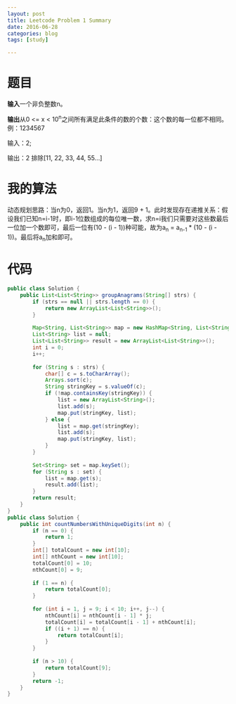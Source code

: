 ```yaml
---
layout: post
title: Leetcode Problem 1 Summary
date: 2016-06-28
categories: blog
tags: [study]

---
```


# 题目

**输入**一个非负整数n。

**输出**从0 <= x < 10<sup>n</sup>之间所有满足此条件的数的个数：这个数的每一位都不相同。例：1234567

输入：2;

输出：2 排除[11, 22, 33, 44, 55...]

# 我的算法

动态规划思路：当n为0，返回1。当n为1，返回9 + 1。此时发现存在递推关系：假设我们已知n=i-1时，即i-1位数组成的每位唯一数，求n=i我们只需要对这些数最后一位加一个数即可，最后一位有(10 - (i - 1))种可能，故为a<sub>n</sub> = a<sub>n-1</sub> * (10 - (i - 1))。最后将a<sub>n</sub>加和即可。

# 代码

```java
public class Solution {
    public List<List<String>> groupAnagrams(String[] strs) {
        if (strs == null || strs.length == 0) {
            return new ArrayList<List<String>>();
        }
        
        Map<String, List<String>> map = new HashMap<String, List<String>>();
        List<String> list = null;
        List<List<String>> result = new ArrayList<List<String>>();
        int i = 0;
        i++;
        
        for (String s : strs) {
            char[] c = s.toCharArray();
            Arrays.sort(c);
            String stringKey = s.valueOf(c);
            if (!map.containsKey(stringKey)) {
                list = new ArrayList<String>();
                list.add(s);
                map.put(stringKey, list);
            } else {
                list = map.get(stringKey);
                list.add(s);
                map.put(stringKey, list);
            }
        }
        
        Set<String> set = map.keySet();
        for (String s : set) {
            list = map.get(s);
            result.add(list);
        }
        return result;
    }
}
public class Solution {
    public int countNumbersWithUniqueDigits(int n) {
        if (n == 0) {
            return 1;
        }
        int[] totalCount = new int[10];
        int[] nthCount = new int[10];
        totalCount[0] = 10;
        nthCount[0] = 9;
        
        if (1 == n) {
            return totalCount[0];
        }
        
        for (int i = 1, j = 9; i < 10; i++, j--) {
            nthCount[i] = nthCount[i - 1] * j;
            totalCount[i] = totalCount[i - 1] + nthCount[i];
            if ((i + 1) == n) {
                return totalCount[i];
            }
        }
        
        if (n > 10) {
            return totalCount[9];
        }
        return -1;
    }
}
```